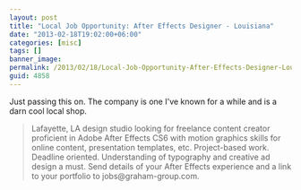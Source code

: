 ```yaml
---
layout: post
title: "Local Job Opportunity: After Effects Designer - Louisiana"
date: "2013-02-18T19:02:00+06:00"
categories: [misc]
tags: []
banner_image: 
permalink: /2013/02/18/Local-Job-Opportunity-After-Effects-Designer-Louisiana
guid: 4858
---
```


Just passing this on. The company is one I've known for a while and is a darn cool local shop.

<blockquote>
Lafayette, LA design studio looking for freelance content creator proficient in Adobe After Effects CS6 with motion graphics skills for online content, presentation templates, etc. Project-based work. Deadline oriented. Understanding of typography and creative ad design a must.  Send details of your After Effects experience and a link to your portfolio to jobs@graham-group.com.
</blockquot>